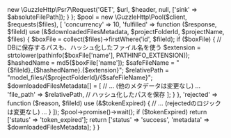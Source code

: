 <?php

// ... use文 ...

class DLDHWDataImportModel extends Model
{
    // ... 他のメソッドは変更なし ...
    
    /**
     * 【最終修正版】ファイル名をハッシュ化してパス長の制限を回避する
     */
    private function streamFilesWithGuzzle($files, $projectFolderId, $projectName, $accessToken, &$downloadedFilesMetadata = [])
    {
        $tokenExpired = false;
        // ... (Guzzle ClientとHeaderの準備) ...

        $requests = function ($files) use ($header, $projectFolderId, $storageRoot) {
            foreach ($files as $file) {
                $url = "https://api.box.com/2.0/files/{$file['id']}/content";
                
                // =================================================================
                //  ▼▼▼▼▼▼▼▼▼▼▼▼▼▼▼▼▼▼▼▼▼▼▼▼▼▼▼▼▼▼▼▼▼▼▼▼▼▼▼▼▼▼▼▼▼▼▼
                //
                //  **【重要】ファイル名をハッシュ化して、パスを短くする**
                //
                // 1. 元のファイル名から拡張子を取得
                $extension = strtolower(pathinfo($file['name'], PATHINFO_EXTENSION));
                
                // 2. 元のファイル名をMD5でハッシュ化（常に32文字になる）
                $hashedName = md5($file['name']);
                
                // 3. 短くて確実なファイル名を生成
                $safeFileName = "{$file['id']}_{$hashedName}.{$extension}";
                //
                //  ▲▲▲▲▲▲▲▲▲▲▲▲▲▲▲▲▲▲▲▲▲▲▲▲▲▲▲▲▲▲▲▲▲▲▲▲▲▲▲▲▲▲▲▲▲▲▲
                // =================================================================
                
                $relativePathForDir = "model_files" . DIRECTORY_SEPARATOR . $projectFolderId;
                $absoluteDirectoryPath = $storageRoot . DIRECTORY_SEPARATOR . $relativePathForDir;
                if (!file_exists($absoluteDirectoryPath)) {
                    mkdir($absoluteDirectoryPath, 0775, true);
                }
                
                // Guzzleの'sink'に渡す、最終的なファイルの絶対パス
                $absoluteFilePath = $absoluteDirectoryPath . DIRECTORY_SEPARATOR . $safeFileName;

                yield $file['id'] => new \GuzzleHttp\Psr7\Request('GET', $url, $header, null, ['sink' => $absoluteFilePath]);
            }
        };

        $pool = new \GuzzleHttp\Pool($client, $requests($files), [
            'concurrency' => 10,
            'fulfilled' => function ($response, $fileId) use (&$downloadedFilesMetadata, $projectFolderId, $projectName, $files) {
                $boxFile = collect($files)->firstWhere('id', $fileId);
                if ($boxFile) {
                    // DBに保存するパスも、ハッシュ化したファイル名を使う
                    $extension = strtolower(pathinfo($boxFile['name'], PATHINFO_EXTENSION));
                    $hashedName = md5($boxFile['name']);
                    $safeFileName = "{$fileId}_{$hashedName}.{$extension}";
                    
                    $relativePath = "model_files/{$projectFolderId}/{$safeFileName}";
                    
                    $downloadedFilesMetadata[] = [
                        // ... (他のメタデータは変更なし) ...
                        'file_path' => $relativePath, // ハッシュ化したパスを保存
                    ];
                }
            },
            'rejected' => function ($reason, $fileId) use (&$tokenExpired) {
                // ... (rejectedのロジックは変更なし) ...
            }
        ]);
        
        $pool->promise()->wait();
        
        if ($tokenExpired) return ['status' => 'token_expired'];
        return ['status' => 'success', 'metadata' => $downloadedFilesMetadata];
    }
}
